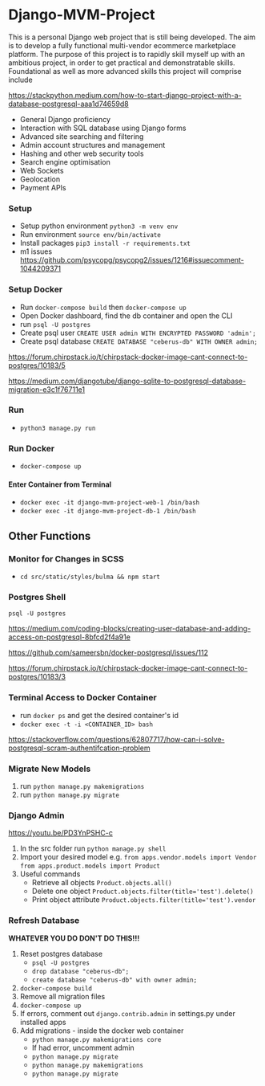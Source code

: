 # Django-MVM-Project

This is a personal Django web project that is still being developed. The aim is to develop a fully functional multi-vendor ecommerce marketplace platform. The purpose of this project is to rapidly skill myself up with an ambitious project, in order to get practical and demonstratable skills. Foundational as well as more advanced skills this project will comprise include

https://stackpython.medium.com/how-to-start-django-project-with-a-database-postgresql-aaa1d74659d8

- General Django proficiency
- Interaction with SQL database using Django forms
- Advanced site searching and filtering
- Admin account structures and management
- Hashing and other web security tools
- Search engine optimisation
- Web Sockets
- Geolocation
- Payment APIs

### Setup

- Setup python environment `python3 -m venv env`
- Run environment `source env/bin/activate`
- Install packages `pip3 install -r requirements.txt`
- m1 issues https://github.com/psycopg/psycopg2/issues/1216#issuecomment-1044209371

### Setup Docker

- Run `docker-compose build` then `docker-compose up`
- Open Docker dashboard, find the db container and open the CLI
- run `psql -U postgres`
- Create psql user `CREATE USER admin WITH ENCRYPTED PASSWORD 'admin';`
- Create psql database `CREATE DATABASE "ceberus-db" WITH OWNER admin;`

https://forum.chirpstack.io/t/chirpstack-docker-image-cant-connect-to-postgres/10183/5

https://medium.com/djangotube/django-sqlite-to-postgresql-database-migration-e3c1f76711e1

### Run

- `python3 manage.py run`

### Run Docker

- `docker-compose up`

#### Enter Container from Terminal

- `docker exec -it django-mvm-project-web-1 /bin/bash`
- `docker exec -it django-mvm-project-db-1 /bin/bash`

## Other Functions

### Monitor for Changes in SCSS

- `cd src/static/styles/bulma && npm start`

### Postgres Shell

`psql -U postgres`

https://medium.com/coding-blocks/creating-user-database-and-adding-access-on-postgresql-8bfcd2f4a91e

https://github.com/sameersbn/docker-postgresql/issues/112

https://forum.chirpstack.io/t/chirpstack-docker-image-cant-connect-to-postgres/10183/3

### Terminal Access to Docker Container

- run `docker ps` and get the desired container's id
- `docker exec -t -i <CONTAINER_ID> bash`

https://stackoverflow.com/questions/62807717/how-can-i-solve-postgresql-scram-authentifcation-problem

### Migrate New Models

1. run `python manage.py makemigrations`
2. run `python manage.py migrate`

### Django Admin

https://youtu.be/PD3YnPSHC-c

1. In the src folder run `python manage.py shell`
2. Import your desired model e.g. `from apps.vendor.models import Vendor` `from apps.product.models import Product`
3. Useful commands
   - Retrieve all objects `Product.objects.all()`
   - Delete one object `Product.objects.filter(title='test').delete()`
   - Print object attribute `Product.objects.filter(title='test').vendor`

### Refresh Database

**WHATEVER YOU DO DON'T DO THIS!!!**

1. Reset postgres database
   - `psql -U postgres`
   - `drop database "ceberus-db";`
   - `create database "ceberus-db" with owner admin;`
2. `docker-compose build`
3. Remove all migration files
4. `docker-compose up`
5. If errors, comment out `django.contrib.admin` in settings.py under installed apps
6. Add migrations - inside the docker web container
   - `python manage.py makemigrations core`
   - If had error, uncomment admin
   - `python manage.py migrate`
   - `python manage.py makemigrations`
   - `python manage.py migrate`

